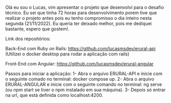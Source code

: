 Olá eu sou o Lucas, vim apresentar o projeto que desenvolvi para o desafio técnico.
Eu sei que tinha 72 horas para desenvolvimento porem tive que realizar o projeto antes pois eu tenho compromisso o dia inteiro nesta segunda (21/11/2022).
Eu queria ter deixado melhor, pois me dediquei bastante, espero que gostem!.

Link dos repositórios: 

Back-End com Ruby on Rails:  https://github.com/lucasmsdev/erural-api
(Utilizei o docker desktop para rodar a aplicação com rails)

Front-End com Angular: https://github.com/lucasmsdev/erural-angular


Passos para iniciar a aplicação: 
1-	Abra o arquivo ERURAL-API e inicie com o seguinte comado no terminal: docker compose up.
2-	Abra o arquivo ERURAL-ANGULAR e inicie com o seguinte comando no terminal: ng serve (ou npm start se tiver o npm instalado em sua máquina).
3-	 Depois só entrar na url, que está definida como localhost:4200.

